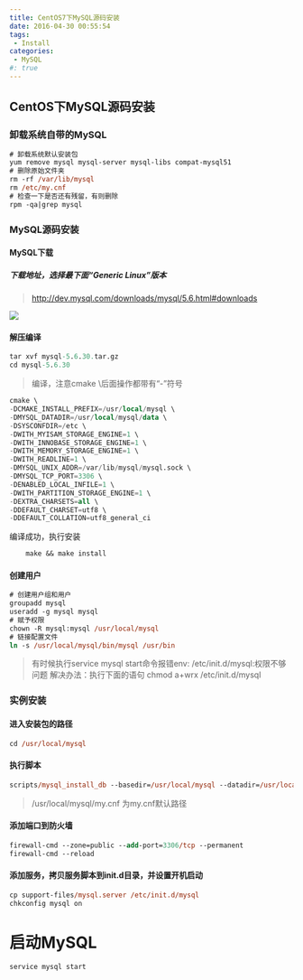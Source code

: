 ```yaml
---
title: CentOS7下MySQL源码安装
date: 2016-04-30 00:55:54
tags: 
 - Install
categories:
 - MySQL
#: true
---
```

## CentOS下MySQL源码安装
<!--more-->
### 卸载系统自带的MySQL
```ps
# 卸载系统默认安装包
yum remove mysql mysql-server mysql-libs compat-mysql51
# 删除原始文件夹
rm -rf /var/lib/mysql
rm /etc/my.cnf
# 检查一下是否还有残留，有则删除
rpm -qa|grep mysql
```
### MySQL源码安装
#### MySQL下载
<!--more-->
##### 下载地址，选择最下面“Generic Linux”版本
> http://dev.mysql.com/downloads/mysql/5.6.html#downloads

![](http://7xt9fi.com2.z0.glb.clouddn.com/mysql/installmysql-do.png)
#### 解压编译
```ps
tar xvf mysql-5.6.30.tar.gz
cd mysql-5.6.30
```
> 编译，注意cmake \后面操作都带有“-”符号

```sql
cmake \
-DCMAKE_INSTALL_PREFIX=/usr/local/mysql \
-DMYSQL_DATADIR=/usr/local/mysql/data \
-DSYSCONFDIR=/etc \
-DWITH_MYISAM_STORAGE_ENGINE=1 \
-DWITH_INNOBASE_STORAGE_ENGINE=1 \
-DWITH_MEMORY_STORAGE_ENGINE=1 \
-DWITH_READLINE=1 \
-DMYSQL_UNIX_ADDR=/var/lib/mysql/mysql.sock \
-DMYSQL_TCP_PORT=3306 \
-DENABLED_LOCAL_INFILE=1 \
-DWITH_PARTITION_STORAGE_ENGINE=1 \
-DEXTRA_CHARSETS=all \
-DDEFAULT_CHARSET=utf8 \
-DDEFAULT_COLLATION=utf8_general_ci
```
编译成功，执行安装
```ps
    make && make install
```
#### 创建用户
```ps
# 创建用户组和用户
groupadd mysql
useradd -g mysql mysql
# 赋予权限
chown -R mysql:mysql /usr/local/mysql
# 链接配置文件
ln -s /usr/local/mysql/bin/mysql /usr/bin
```

> 有时候执行service mysql start命令报错env: /etc/init.d/mysql:权限不够问题
> 解决办法：执行下面的语句
> chmod a+wrx /etc/init.d/mysql

### 实例安装

#### 进入安装包的路径
```ps
cd /usr/local/mysql
```
#### 执行脚本
```ps
scripts/mysql_install_db --basedir=/usr/local/mysql --datadir=/usr/local/mysql/data --user=mysql
```
> /usr/local/mysql/my.cnf 为my.cnf默认路径

#### 添加端口到防火墙
```ps
firewall-cmd --zone=public --add-port=3306/tcp --permanent
firewall-cmd --reload
```

#### 添加服务，拷贝服务脚本到init.d目录，并设置开机启动
```ps
cp support-files/mysql.server /etc/init.d/mysql
chkconfig mysql on
```

# 启动MySQL
```ps
service mysql start
```
